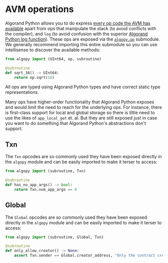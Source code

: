 # AVM operations

Algorand Python allows you to do express [every op code the AVM has available](https://developer.algorand.org/docs/get-details/dapps/avm/teal/specification/#operations) apart from ops that manipulate the stack (to avoid conflicts with the compiler), and `log` (to avoid confusion with the superior [Algorand Python log function](./lg-logs.md)). These ops are exposed via the [`algopy.op`](#algopy.op) submodule.
We generally recommend importing this entire submodule so you can use intellisense to discover the available methods:

```python
from algopy import (UInt64, op, subroutine)

@subroutine
def sqrt_16() -> UInt64:
    return op.sqrt(16)
```

All ops are typed using Algorand Python types and have correct static type representations.

Many ops have higher-order functionality that Algorand Python exposes and would limit the need to reach for the underlying ops. For instance, there is first-class support for local and global storage so there is little need to use the likes of `app_local_get` et. al. But they are still exposed just in case you want to do something that Algorand Python's abstractions don't support.

## Txn

The `Txn` opcodes are so commonly used they have been exposed directly in the `algopy` module and can be easily imported to make it terser to access:

```python
from algopy import (subroutine, Txn)

@subroutine
def has_no_app_args() -> bool:
    return Txn.num_app_args == 0
```

## Global

The `Global` opcodes are so commonly used they have been exposed directly in the `algopy` module and can be easily imported to make it terser to access:

```python
from algopy import (subroutine, Global, Txn)

@subroutine
def only_allow_creator() -> None:
    assert Txn.sender == Global.creator_address, "Only the contract creator can perform this operation"
```
